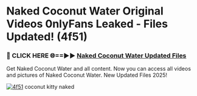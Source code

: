 # Naked Coconut Water Original Videos 0nlyFans Leaked - Files Updated! (4f51)

<h3>🔴 CLICK HERE 🌐==►► <a href="https://tinyurl.com/up5wt9bj" rel="nofollow">Naked Coconut Water Updated Files</a></h3>

Get Naked Coconut Water and all content. Now you can access all videos and pictures of Naked Coconut Water. New Updated Files 2025!

[![4f51](https://i.imgur.com/ABiUzMV.gif)](https://tinyurl.com/up5wt9bj)
coconut kitty naked